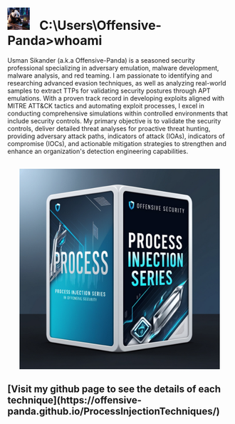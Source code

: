 <html>
<body>
  <div>
    <h1>
      <img src="https://github.com/Offensive-Panda/DefenseEvasionTechniques/raw/main/panda.jpg" width="50" height="50" style="margin-right: 15px;">
      C:\Users\Offensive-Panda>whoami
    </h1>
  <p> Usman Sikander (a.k.a Offensive-Panda) is a seasoned security professional specializing in adversary emulation, malware development, malware analysis, and red teaming. I am passionate to identifying and researching advanced evasion techniques, as well as analyzing real-world samples to extract TTPs for validating security postures through APT emulations. With a proven track record in developing exploits aligned with MITRE ATT&CK tactics and automating exploit processes, I excel in conducting comprehensive simulations within controlled environments that include security controls. My primary objective is to validate the security controls, deliver detailed threat analyses for proactive threat hunting, providing adversary attack paths, indicators of attack (IOAs), indicators of compromise (IOCs), and actionable mitigation strategies to strengthen and enhance an organization's detection engineering capabilities.</p>
    <br>
    <div align="center">
      <img src="Assets/PE.jpg" alt="My Setup" width="450" height="450">
    </div>
      <h2>
      [Visit my github page to see the details of each technique](https://offensive-panda.github.io/ProcessInjectionTechniques/)
    </h2>
  </div>
</body>
</html>

